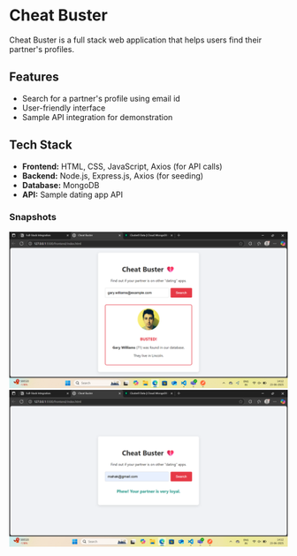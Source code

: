 # Cheat Buster

Cheat Buster is a full stack web application that helps users find their partner's profiles. 

## Features

- Search for a partner's profile using email id
- User-friendly interface
- Sample API integration for demonstration

## Tech Stack

- **Frontend:** HTML, CSS, JavaScript, Axios (for API calls)
- **Backend:** Node.js, Express.js, Axios (for seeding)
- **Database:** MongoDB
- **API:** Sample dating app API

 ### Snapshots

![Cheating](./cheat.png)
![Loyal](./loyal.png)